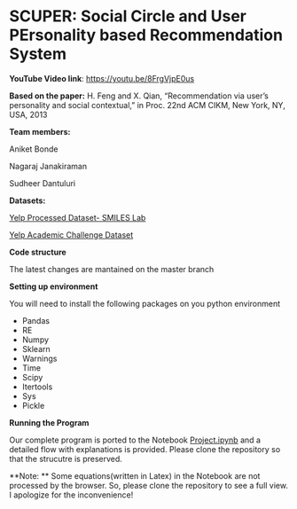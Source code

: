# SCUPER: Social Circle and User PErsonality based Recommendation System


**YouTube Video link**: https://youtu.be/8FrgVjpE0us

**Based on the paper:** H. Feng and X. Qian, “Recommendation via user’s personality and social contextual,” in Proc. 22nd ACM CIKM, New York, NY, USA, 2013

**Team members:**

Aniket Bonde

Nagaraj Janakiraman

Sudheer Dantuluri


**Datasets:**

[Yelp Processed Dataset- SMILES Lab](http://smiles.xjtu.edu.cn/Download/Download_yelp.html)

[Yelp Academic Challenge Dataset](https://www.yelp.com/dataset_challenge)

**Code structure**

The latest changes are mantained on the master branch

**Setting up environment**

You will need to install the following packages on you python environment

* Pandas
* RE
* Numpy
* Sklearn
* Warnings
* Time
* Scipy
* Itertools
* Sys
* Pickle


**Running the Program**

Our complete program is ported to the Notebook [Project.ipynb](https://github.com/tjnagaraj/Information-Retrieval-Project/blob/master/project.ipynb) and a detailed flow with explanations is provided. Please clone the repository so that the strucutre is preserved.

**Note: ** Some equations(written in Latex) in the Notebook are not processed by the browser. So, please clone the repository to see a full view. I apologize for the inconvenience!
